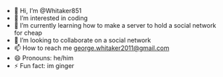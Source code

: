 - 👋 Hi, I’m @Whitaker851
- 👀 I’m interested in coding 
- 🌱 I’m currently learning how to make a server to hold a social network for cheap
- 💞️ I’m looking to collaborate on a social network 
- 📫 How to reach me george.whitaker2011@gmail.com
- 😄 Pronouns: he/him
- ⚡ Fun fact: im ginger

<!---
Whitaker851/Whitaker851 is a ✨ special ✨ repository because its `README.md` (this file) appears on your GitHub profile.
You can click the Preview link to take a look at your changes.
--->
